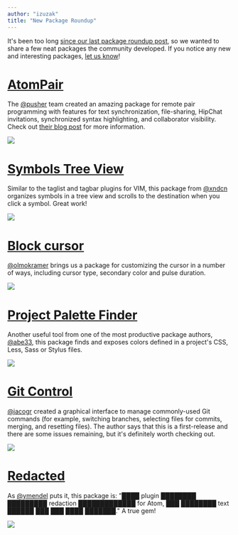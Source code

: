 ```yaml
---
author: "izuzak"
title: "New Package Roundup"
---
```


It's been too long [since our last package roundup post](/blog/2014/09/17/new-package-roundup), so we wanted to share a few neat packages the community developed. If you notice any new and interesting packages, [let us know](https://twitter.com/atomeditor)!

<!--more-->

# [AtomPair](https://atom.io/packages/atom-pair)

The [@pusher](https://github.com/pusher) team created an amazing package for remote pair programming with features for text synchronization, file-sharing, HipChat invitations, synchronized syntax highlighting, and collaborator visibility. Check out [their blog post](https://blog.pusher.com/atom-pair/) for more information.

![](/assets/images/raw.githubusercontent.com/pusher/atom-pair/blog_post/images/demo.gif)

# [Symbols Tree View](https://atom.io/packages/symbols-tree-view)

Similar to the taglist and tagbar plugins for VIM, this package from [@xndcn](https://github.com/xndcn) organizes symbols in a tree view and scrolls to the destination when you click a symbol. Great work!

![](/assets/images/raw.githubusercontent.com/xndcn/symbols-tree-view/master/screencast.gif?raw=true)

# [Block cursor](https://atom.io/packages/block-cursor)

[@olmokramer](https://github.com/olmokramer) brings us a package for customizing the cursor in a number of ways, including cursor type, secondary color and pulse duration.

![](https://cloud.githubusercontent.com/assets/38924/6210812/aaf1a2c4-b5d3-11e4-9671-8fb17ef3f6ec.gif)

# [Project Palette Finder](https://atom.io/packages/project-palette-finder)

Another useful tool from one of the most productive package authors, [@abe33](https://github.com/abe33), this package finds and exposes colors defined in a project's CSS, Less, Sass or Stylus files.

![](/assets/images/raw.github.com/abe33/atom-project-palette-finder/master/screenshot.gif)

# [Git Control](https://atom.io/packages/git-control)

[@jacogr](https://github.com/jacogr) created a graphical interface to manage commonly-used Git commands (for example, switching branches, selecting files for commits, merging, and resetting files). The author says that this is a first-release and there are some issues remaining, but it's definitely worth checking out.

![](https://cloud.githubusercontent.com/assets/38924/6211284/9d21b468-b5d8-11e4-96ce-d3b0e25ddb95.gif)

# [Redacted](https://atom.io/packages/redacted)

As [@ymendel](https://github.com/ymendel) puts it, this package is: "████ plugin ████████ █████████ redaction █████████████ for Atom, ███ ████████ text ██████ ███ ███ ████ ███████." A true gem!

![](https://cloud.githubusercontent.com/assets/38924/6209413/f998b146-b5c5-11e4-9e06-a8e46e98b2cf.gif)
